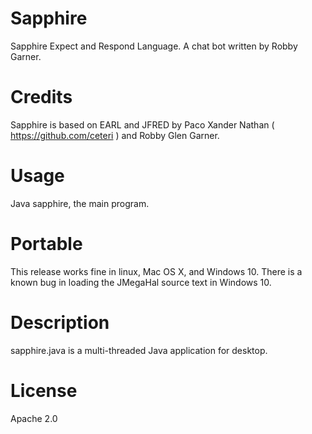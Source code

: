 # Sapphire
Sapphire Expect and Respond Language. A chat bot written by Robby Garner.

# Credits
Sapphire is based on EARL and JFRED by Paco Xander Nathan ( https://github.com/ceteri ) and Robby Glen Garner.

# Usage
Java sapphire, the main program.

# Portable
This release works fine in linux, Mac OS X, and Windows 10. There is a known bug in loading the JMegaHal source text in Windows 10.

# Description
sapphire.java is a multi-threaded Java application for desktop.

# License
Apache 2.0

